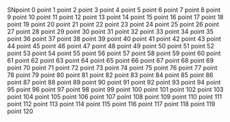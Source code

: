 SNpoint 0
point 1
point 2
point 3
point 4
point 5
point 6
point 7
point 8
point 9
point 10
point 11
point 12
point 13
point 14
point 15
point 16
point 17
point 18
point 19
point 20
point 21
point 22
point 23
point 24
point 25
point 26
point 27
point 28
point 29
point 30
point 31
point 32
point 33
point 34
point 35
point 36
point 37
point 38
point 39
point 40
point 41
point 42
point 43
point 44
point 45
point 46
point 47
point 48
point 49
point 50
point 51
point 52
point 53
point 54
point 55
point 56
point 57
point 58
point 59
point 60
point 61
point 62
point 63
point 64
point 65
point 66
point 67
point 68
point 69
point 70
point 71
point 72
point 73
point 74
point 75
point 76
point 77
point 78
point 79
point 80
point 81
point 82
point 83
point 84
point 85
point 86
point 87
point 88
point 89
point 90
point 91
point 92
point 93
point 94
point 95
point 96
point 97
point 98
point 99
point 100
point 101
point 102
point 103
point 104
point 105
point 106
point 107
point 108
point 109
point 110
point 111
point 112
point 113
point 114
point 115
point 116
point 117
point 118
point 119
point 120
